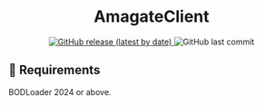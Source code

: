<h1 align="center">AmagateClient</h1>

<div align="center">
  <a href="https://github.com/Sryml/AmagateClient/releases" target="_blank">
    <img alt="GitHub release (latest by date)"
      src="https://img.shields.io/github/v/release/sryml/AmagateClient?style=social">
  </a>

  <img alt="GitHub last commit" src="https://img.shields.io/github/last-commit/sryml/AmagateClient?style=social">

</div>

## 🌟 Requirements

BODLoader 2024 or above.
